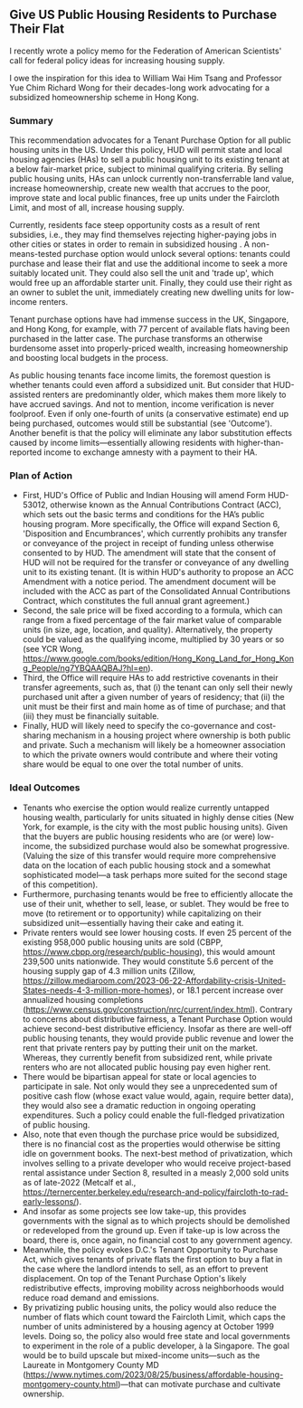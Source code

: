 ## Give US Public Housing Residents to Purchase Their Flat
I recently wrote a policy memo for the Federation of American Scientists' call for federal policy ideas for increasing housing supply.

I owe the inspiration for this idea to William Wai Him Tsang and Professor Yue Chim Richard Wong for their decades-long work advocating for a subsidized homeownership scheme in Hong Kong.

### Summary
This recommendation advocates for a Tenant Purchase Option for all public housing units in the US. Under this policy, HUD will permit state and local housing agencies (HAs) to sell a public housing unit to its existing tenant at a below fair-market price, subject to minimal qualifying criteria. By selling public housing units, HAs can unlock currently non-transferrable land value, increase homeownership, create new wealth that accrues to the poor, improve state and local public finances, free up units under the Faircloth Limit, and most of all, increase housing supply.

Currently, residents face steep opportunity costs as a result of rent subsidies, i.e., they may find themselves rejecting higher-paying jobs in other cities or states in order to remain in subsidized housing . A non-means-tested purchase option would unlock several options: tenants could purchase and lease their flat and use the additional income to seek a more suitably located unit. They could also sell the unit and 'trade up', which would free up an affordable starter unit. Finally, they could use their right as an owner to sublet the unit, immediately creating new dwelling units for low-income renters. 

Tenant purchase options have had immense success in the UK, Singapore, and Hong Kong, for example, with 77 percent of available flats having been purchased in the latter case. The purchase transforms an otherwise burdensome asset into properly-priced wealth, increasing homeownership and boosting local budgets in the process. 

As public housing tenants face income limits, the foremost question is whether tenants could even afford a subsidized unit. But consider that HUD-assisted renters are predominantly older, which makes them more likely to have accrued savings. And not to mention, income verification is never foolproof. Even if only one-fourth of units (a conservative estimate) end up being purchased, outcomes would still be substantial (see 'Outcome'). Another benefit is that the policy will eliminate any labor substitution effects caused by income limits—essentially allowing residents with higher-than-reported income to exchange amnesty with a payment to their HA.


### Plan of Action
- First, HUD's Office of Public and Indian Housing will amend Form HUD-53012, otherwise known as the Annual Contributions Contract (ACC), which sets out the basic terms and conditions for the HA’s public housing program. More specifically, the Office will expand Section 6, 'Disposition and Encumbrances', which currently prohibits any transfer or conveyance of the project in receipt of funding unless otherwise consented to by HUD.  The amendment will state that the consent of HUD will not be required for the transfer or conveyance of any dwelling unit to its existing tenant. (It is within HUD's authority to propose an ACC Amendment with a notice period. The amendment document will be included with the ACC as part of the Consolidated Annual Contributions Contract, which constitutes the full annual grant agreement.)
- Second, the sale price will be fixed according to a formula, which can range from a fixed percentage of the fair market value of comparable units (in size, age, location, and quality). Alternatively, the property could be valued as the qualifying income, multiplied by 30 years or so (see YCR Wong, https://www.google.com/books/edition/Hong_Kong_Land_for_Hong_Kong_People/ng7YBQAAQBAJ?hl=en).
- Third, the Office will require HAs to add restrictive covenants in their transfer agreements, such as, that (i) the tenant can only sell their newly purchased unit after a given number of years of residency; that (ii) the unit must be their first and main home as of time of purchase; and that (iii) they must be financially suitable.
- Finally, HUD will likely need to specify the co-governance and cost-sharing mechanism in a housing project where ownership is both public and private. Such a mechanism will likely be a homeowner association to which the private owners would contribute and where their voting share would be equal to one over the total number of units.

### Ideal Outcomes
- Tenants who exercise the option would realize currently untapped housing wealth, particularly for units situated in highly dense cities (New York, for example, is the city with the most public housing units). Given that the buyers are public housing residents who are (or were) low-income, the subsidized purchase would also be somewhat progressive. (Valuing the size of this transfer would require more comprehensive data on the location of each public housing stock and a somewhat sophisticated model—a task perhaps more suited for the second stage of this competition).
- Furthermore, purchasing tenants would be free to efficiently allocate the use of their unit, whether to sell, lease, or sublet. They would be free to move (to retirement or to opportunity) while capitalizing on their subsidized unit—essentially having their cake and eating it.
- Private renters would see lower housing costs. If even 25 percent of the existing 958,000 public housing units are sold (CBPP, https://www.cbpp.org/research/public-housing), this would amount 239,500 units nationwide. They would constitute 5.6 percent of the housing supply gap of 4.3 million units (Zillow, https://zillow.mediaroom.com/2023-06-22-Affordability-crisis-United-States-needs-4-3-million-more-homes), or 18.1 percent increase over annualized housing completions (https://www.census.gov/construction/nrc/current/index.html). Contrary to concerns about distributive fairness, a Tenant Purchase Option would achieve second-best distributive efficiency. Insofar as there are well-off public housing tenants, they would provide public revenue and lower the rent that private renters pay by putting their unit on the market. Whereas, they currently benefit from subsidized rent, while private renters who are not allocated public housing pay even higher rent.
- There would be bipartisan appeal for state or local agencies to participate in sale. Not only would they see a unprecedented sum of positive cash flow (whose exact value would, again, require better data), they would also see a dramatic reduction in ongoing operating expenditures. Such a policy could enable the full-fledged privatization of public housing.
- Also, note that even though the purchase price would be subsidized, there is no financial cost as the properties would otherwise be sitting idle on government books. The next-best method of privatization, which involves selling to a private developer who would receive project-based rental assistance under Section 8, resulted in a measly 2,000 sold units as of late-2022 (Metcalf et al., https://ternercenter.berkeley.edu/research-and-policy/faircloth-to-rad-early-lessons/).
- And insofar as some projects see low take-up, this provides governments with the signal as to which projects should be demolished or redeveloped from the ground up. Even if take-up is low across the board, there is, once again, no financial cost to any government agency.
- Meanwhile, the policy evokes D.C.'s Tenant Opportunity to Purchase Act, which gives tenants of private flats the first option to buy a flat in the case where the landlord intends to sell, as an effort to prevent displacement. On top of the Tenant Purchase Option's likely redistributive effects, improving mobility across neighborhoods would reduce road demand and emissions.
- By privatizing public housing units, the policy would also reduce the number of flats which count toward the Faircloth Limit, which caps the number of units administered by a housing agency at October 1999 levels. Doing so, the policy also would free state and local governments to experiment in the role of a public developer, à la Singapore. The goal would be to build upscale but mixed-income units—such as the Laureate in Montgomery County MD (https://www.nytimes.com/2023/08/25/business/affordable-housing-montgomery-county.html)—that can motivate purchase and cultivate ownership.